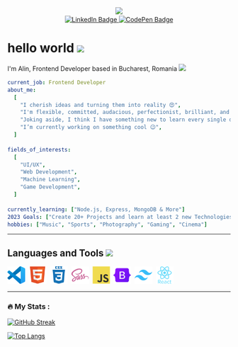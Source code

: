 <div id="header" align="center">
  <img src="https://media.giphy.com/media/WTjXuYA2y4o3UZly3W/giphy.gif" width="220"/>
  
  <div id="badges">
    <a href="https://www.linkedin.com/in/freelancerwebdesign/">
      <img src="https://img.shields.io/badge/LinkedIn-blue?style=for-the-badge&logo=linkedin&logoColor=white" alt="LinkedIn Badge"/>
    </a>
    <a href="https://codepen.io/alin_trinca">
      <img src="https://img.shields.io/badge/CodePen-black?style=for-the-badge&logo=codepen&logoColor=white" alt="CodePen Badge"/>
    </a>
  </div>
</div>

<h1>
  hello world
  <img src="https://media.giphy.com/media/hvRJCLFzcasrR4ia7z/giphy.gif" width="30"/>
</h1>
<p>I'm Alin, Frontend Developer based in Bucharest, Romania <img src="https://cdn-icons-png.flaticon.com/512/197/197587.png" width="13"/></p>

```yaml
current_job: Frontend Developer
about_me:
  [
    "I cherish ideas and turning them into reality 😍",
    "I'm flexible, committed, audacious, perfectionist, brilliant, and yes, extremely modest 😅",
    "Joking aside, I think I have something new to learn every single day 🤓",
    "I’m currently working on something cool 😉",
  ]

fields_of_interests:
  [
    "UI/UX",
    "Web Development",
    "Machine Learning",
    "Game Development",
  ]
  
currently_learning: ["Node.js, Express, MongoDB & More"]
2023 Goals: ["Create 20+ Projects and learn at least 2 new Technologies."]
hobbies: ["Music", "Sports", "Photography", "Gaming", "Cinema"]
```

---

<h2> Languages and Tools <img src='https://user-images.githubusercontent.com/74038190/206662607-d9e7591e-bbf9-42f9-9386-29efc927bc16.gif' width="30"> </h2>
<div>
  <img src="https://github.com/devicons/devicon/blob/master/icons/vscode/vscode-original.svg" title="VS Code" alt="VS Code" width="40" height="40"/>&nbsp;
  <img src="https://github.com/devicons/devicon/blob/master/icons/html5/html5-original.svg" title="HTML5" alt="HTML" width="40" height="40"/>&nbsp;
  <img src="https://github.com/devicons/devicon/blob/master/icons/css3/css3-plain-wordmark.svg"  title="CSS3" alt="CSS" width="40" height="40"/>&nbsp;
  <img src="https://github.com/devicons/devicon/blob/master/icons/sass/sass-original.svg" title="Sass" alt="Sass" width="40" height="40"/>&nbsp;
  <img src="https://github.com/devicons/devicon/blob/master/icons/javascript/javascript-original.svg" title="JavaScript" alt="JavaScript" width="40" height="40"/>&nbsp;
  <img src="https://github.com/devicons/devicon/blob/master/icons/bootstrap/bootstrap-original.svg" title="Bootstrap" alt="Bootstrap" width="40" height="40"/>&nbsp;
  <img src="https://github.com/devicons/devicon/blob/master/icons/tailwindcss/tailwindcss-plain.svg" title="Bootstrap" alt="Bootstrap" width="40" height="40"/>&nbsp;
  <img src="https://github.com/devicons/devicon/blob/master/icons/react/react-original-wordmark.svg" title="React" alt="React" width="40" height="40"/>&nbsp;
</div>

---

### :fire: My Stats :

[![GitHub Streak](http://github-readme-streak-stats.herokuapp.com?user=alin-trinca&theme=react&hide_border=true&border_radius=0&date_format=j%20M%5B%20Y%5D&card_width=500)](https://git.io/streak-stats)

[![Top Langs](https://github-readme-stats.vercel.app/api/top-langs/?username=alin-trinca&&hide_border=true&layout=donut&theme=react)](https://github.com/anuraghazra/github-readme-stats)




